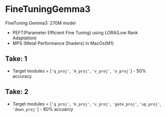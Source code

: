 # FineTuningGemma3
FineTuning Gemma3: 270M model 
- PEFT(Parameter Efficient Fine Tuning) using LORA(Low Rank Adaptation)
- MPS (Metal Performance Shaders) in MacOs(M1)
## Take: 1
- Target modules = [`'q_proj'`, `'k_proj'`, `'v_proj'`, `'o_proj'`] - 50% accuracy
## Take: 2
- Target modules = [`'q_proj'`, `'k_proj'`, `'v_proj'`, `'gate_proj'`, `'up_proj'`, `'down_proj'`] - 80% accuarcy

